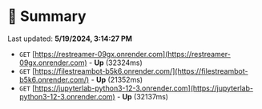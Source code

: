 # 📖 Summary
Last updated: **5/19/2024, 3:14:27 PM**

- `GET` [https://restreamer-09gx.onrender.com](https://restreamer-09gx.onrender.com) - **Up** (32324ms)
- `GET` [https://filestreambot-b5k6.onrender.com/](https://filestreambot-b5k6.onrender.com/) - **Up** (21352ms)
- `GET` [https://jupyterlab-python3-12-3.onrender.com](https://jupyterlab-python3-12-3.onrender.com) - **Up** (32137ms)
